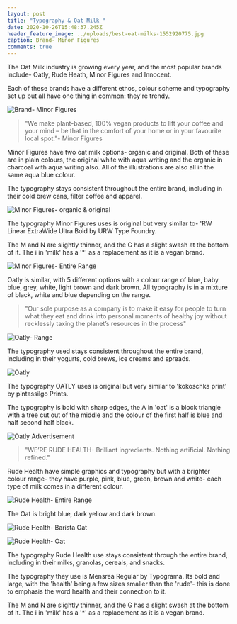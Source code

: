 ```yaml
---
layout: post
title: "Typography & Oat Milk "
date: 2020-10-26T15:48:37.245Z
header_feature_image: ../uploads/best-oat-milks-1552920775.jpg
caption: Brand- Minor Figures
comments: true
---
```

The Oat Milk industry is growing every year, and the most popular brands include- Oatly, Rude Heath, Minor Figures and Innocent. 

Each of these brands have a different ethos, colour scheme and typography set up but all have one thing in common: they're trendy.

![Brand- Minor Figures](../uploads/minor-figures-1.gif)

> "We make plant-based, 100% vegan products to lift your coffee and your mind – be that in the comfort of your home or in your favourite local spot."- Minor Figures 

Minor Figures have two oat milk options- organic and original. Both of these are in plain colours, the original white with aqua writing and the organic in charcoal with aqua writing also. All of the illustrations are also all in the same aqua blue colour.

The typography stays consistent throughout the entire brand, including in their cold brew cans, filter coffee and apparel. 

![Minor Figures- organic & original](../uploads/screenshot-2020-10-26-at-18.33.48.png)

The typography Minor Figures uses is original but very similar to- 'RW Linear ExtraWide Ultra Bold by URW Type Foundry.

The M and N are slightly thinner, and the G has a slight swash at the bottom of it. The i in 'milk' has a '*' as a replacement as it is a vegan brand. 

![Minor Figures- Entire Range](../uploads/0.jpeg)

Oatly is similar, with 5 different options with a colour range of blue, baby blue, grey, white, light brown and dark brown. All typography is in a mixture of black, white and blue depending on the range.

> "Our sole purpose as a company is to make it easy for people to turn what they eat and drink into personal moments of healthy joy without recklessly taxing the planet’s resources in the process"

![Oatly- Range](../uploads/screenshot-2020-10-26-at-18.39.08.png)

The typography used stays consistent throughout the entire brand, including in their yogurts, cold brews, ice creams and spreads.

![Oatly](../uploads/oatly_logo.png)

The typography OATLY uses is original but very similar to 'kokoschka print' by pintassilgo Prints. 

The typography is bold with sharp edges, the A in 'oat' is a block triangle with a tree cut out of the middle and the colour of the first half is blue and half second half black.

![Oatly Advertisement](../uploads/s3-news-tmp-56002-oatly-2x1-783.jpg)

> "WE’RE RUDE HEALTH- Brilliant ingredients. Nothing artificial. Nothing refined."

Rude Health have simple graphics and typography but with a brighter colour range- they have purple, pink, blue, green, brown and white- each type of milk comes in a different colour. 

![Rude Health- Entire Range](../uploads/0-1-.jpeg)

The Oat is bright blue, dark yellow and dark brown. 

![Rude Health- Barista Oat](../uploads/barista-oat-2.png)

![Rude Health- Oat](../uploads/5179_18564_z.jpg)

The typography Rude Health use stays consistent through the entire brand, including in their milks, granolas, cereals, and snacks. 

The typography they use is Mensrea Regular by Typograma. Its bold and large, with the 'health' being a few sizes smaller than the 'rude'- this is done to emphasis the word health and their connection to it.

The M and N are slightly thinner, and the G has a slight swash at the bottom of it. The i in 'milk' has a '*' as a replacement as it is a vegan brand.